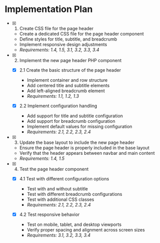 # Implementation Plan

- [x] 1. Create CSS file for the page header

  - Create a dedicated CSS file for the page header component
  - Define styles for title, subtitle, and breadcrumb
  - Implement responsive design adjustments
  - _Requirements: 1.4, 1.5, 3.1, 3.2, 3.3, 3.4_

- [x] 2. Implement the new page header PHP component

  - [x] 2.1 Create the basic structure of the page header

    - Implement container and row structure
    - Add centered title and subtitle elements
    - Add left-aligned breadcrumb element
    - _Requirements: 1.1, 1.2, 1.3_

  - [x] 2.2 Implement configuration handling

    - Add support for title and subtitle configuration
    - Add support for breadcrumb configuration
    - Implement default values for missing configuration
    - _Requirements: 2.1, 2.2, 2.3, 2.4_

- [x] 3. Update the base layout to include the new page header


  - Ensure the page header is properly included in the base layout
  - Verify that the header appears between navbar and main content
  - _Requirements: 1.4, 1.5_

- [x] 4. Test the page header component






  - [x] 4.1 Test with different configuration options



    - Test with and without subtitle
    - Test with different breadcrumb configurations
    - Test with additional CSS classes
    - _Requirements: 2.1, 2.2, 2.3, 2.4_

  - [x] 4.2 Test responsive behavior


    - Test on mobile, tablet, and desktop viewports
    - Verify proper spacing and alignment across screen sizes
    - _Requirements: 3.1, 3.2, 3.3, 3.4_
